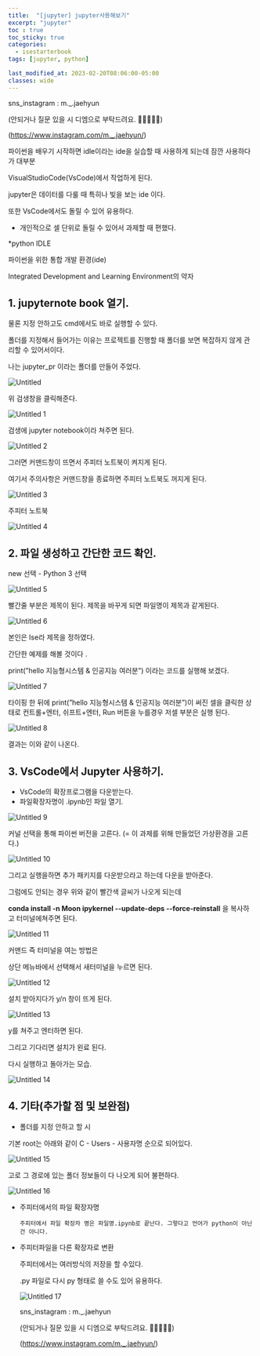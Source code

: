 ```yaml
---
title:  "[jupyter] jupyter사용해보기"
excerpt: "jupyter"
toc : true
toc_sticky: true
categories:
  - isestarterbook
tags: [jupyter, python]

last_modified_at: 2023-02-20T08:06:00-05:00
classes: wide
---
```



sns_instagram : m._.jaehyun 

(안되거나 질문 있을 시 디엠으로 부탁드려요. 🙏🙏🙏🙏🙏)

(https://www.instagram.com/m._.jaehyun/)

파이썬을 배우기 시작하면 idle이라는 ide을 실습할 때 사용하게 되는데 잠깐 사용하다가 대부분

VisualStudioCode(VsCode)에서 작업하게 된다.

jupyter은  데이터를 다룰 때 특히나 빛을 보는 ide 이다.

또한 VsCode에서도 돌릴 수 있어 유용하다.

- 개인적으로 셀 단위로 돌릴 수 있어서 과제할 때 편했다.

*python IDLE

파이썬을 위한 통합 개발 환경(ide)

 Integrated Development and Learning Environment의 약자

## 1. jupyternote book 열기.

물론 지정 안하고도 cmd에서도 바로 실행할 수 있다.

폴더를 지정해서 들어가는 이유는 프로젝트를 진행할 때 폴더를 보면 복잡하지 않게 관리할 수 있어서이다.

나는 jupyter_pr 이라는 폴더를 만들어 주었다.

![Untitled](https://user-images.githubusercontent.com/86664178/220138768-6cb91c5a-df80-432e-be1e-11e29d4a5ded.png)


위 검생창을 클릭해준다.

![Untitled 1](https://user-images.githubusercontent.com/86664178/220138792-c98ae329-4357-4f59-82a5-25c2cb27d464.png)


검생에 jupyter notebook이라 쳐주면 된다.

![Untitled 2](https://user-images.githubusercontent.com/86664178/220138796-d6a0969a-63e5-47b3-af12-316220f06956.png)

그러면 커맨드창이 뜨면서 주피터 노트북이 켜지게 된다.

여기서 주의사항은 커맨드창을 종료하면 주피터 노트북도 꺼지게 된다.

![Untitled 3](https://user-images.githubusercontent.com/86664178/220138800-14ca0bed-d3fa-43d0-9671-e4a44e02bec1.png)


주피터 노트북

![Untitled 4](https://user-images.githubusercontent.com/86664178/220138944-2d2a46a4-6b4b-44d5-b956-992b74e676d2.png)


## 2. 파일 생성하고 간단한 코드 확인.

new 선택 - Python 3 선택

![Untitled 5](https://user-images.githubusercontent.com/86664178/220138953-f7b074fb-d4e0-4235-9564-064419ea9ccb.png)


빨간줄 부분은 제목이 된다. 제목을 바꾸게 되면 파일명이 제목과 같게된다.

![Untitled 6](https://user-images.githubusercontent.com/86664178/220138957-8a89d889-727e-426a-b8a2-4d7d833e8c08.png)


본인은 Ise라 제목을 정하였다.

간단한 예제를 해볼 것이다 . 

print(”hello 지능형시스템 & 인공지능 여러분”) 이라는 코드를 실행해 보겠다. 

![Untitled 7](https://user-images.githubusercontent.com/86664178/220139083-fcd5a3ab-7671-4cef-890f-678282e20ab7.png)


타이핑 한 뒤에  print(”hello 지능형시스템 & 인공지능 여러분”)이 써진 셀을 클릭한 상태로 컨트롤+엔터, 쉬프트+엔터, Run 버튼을 누를경우 저셀 부분은 실행 된다.

![Untitled 8](https://user-images.githubusercontent.com/86664178/220139090-bfdd4189-4061-4d58-a3d0-71953a580917.png)


결과는 이와 같이 나온다.

## 3. VsCode에서 Jupyter 사용하기.

- VsCode의 확장프로그램을 다운받는다.
- 파일확장자명이 .ipynb인 파일 열기.

![Untitled 9](https://user-images.githubusercontent.com/86664178/220139095-bbd19cbd-772a-4893-8c5c-d836a396d15b.png)


커널 선택을 통해 파이썬 버전을 고른다. (= 이 과제를 위해 만들었던 가상환경을 고른다.)

![Untitled 10](https://user-images.githubusercontent.com/86664178/220139188-bd17c7ff-1db8-43df-aedd-2c7ffe37e204.png)

그리고 실행을하면 추가 패키지를 다운받으라고 하는데 다운을 받아준다.

그럼에도 안되는 경우 위와 같이 빨간색 글씨가 나오게 되는데

**conda install -n Moon ipykernel --update-deps --force-reinstall** 을 복사하고 터미널에쳐주면 된다.

![Untitled 11](https://user-images.githubusercontent.com/86664178/220139192-6414769f-2a8d-45ba-98d4-fb71f7cfe4bd.png)


커맨드 즉 터미널을 여는 방법은 

상단 메뉴바에서 선택해서 새터미널을 누르면 된다.

![Untitled 12](https://user-images.githubusercontent.com/86664178/220139194-de578233-a883-468c-8caa-8603a6d93585.png)

설치 받아지다가 y/n 창이 뜨게 된다.

![Untitled 13](https://user-images.githubusercontent.com/86664178/220139265-be566fc9-5713-4284-b8ff-39bf362cd7d9.png)


y를 쳐주고 엔터하면 된다.

그리고 기다리면 설치가 왼료 된다.

다시 실행하고 돌아가는 모습.

![Untitled 14](https://user-images.githubusercontent.com/86664178/220139273-5ba885d4-b11c-4646-8dc8-ec34a5aeb62e.png)


## 4. 기타(추가할 점 및 보완점)

- 폴더를 지정 안하고 할 시

기본 root는 아래와 같이 C - Users - 사용자명 순으로 되어있다.

![Untitled 15](https://user-images.githubusercontent.com/86664178/220139275-27885a64-5683-4784-b6ca-f22cc46e8f83.png)


고로 그 경로에 있는 폴더 정보들이 다 나오게 되어 불편하다.

![Untitled 16](https://user-images.githubusercontent.com/86664178/220139359-6c7ae37a-c1d6-4da6-a5fb-769c99e847e3.png)


- 주피터에서의 파일 확장자명
    
      주피터에서 파일 확장자 명은 파일명.ipynb로 끝난다. 그렇다고 언어가 python이 아닌건 아니다.
    
- 주피터파일을 다른 확장자로 변환
    
    주피터에서는 여러방식의 저장을 할 수있다. 
    
    .py 파일로 다시 py 형태로 쓸 수도 있어 유용하다.
    
  ![Untitled 17](https://user-images.githubusercontent.com/86664178/220139430-1f449fe9-d75a-4974-90cc-4fc31c45bb8b.png)

    
    sns_instagram : m._.jaehyun 
    
    (안되거나 질문 있을 시 디엠으로 부탁드려요. 🙏🙏🙏🙏🙏)
    
    (https://www.instagram.com/m._.jaehyun/)